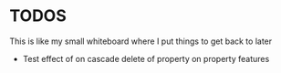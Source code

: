 TODOS
=====

This is like my small whiteboard where I put things to get back to later

- Test effect of on cascade delete of property on property features
